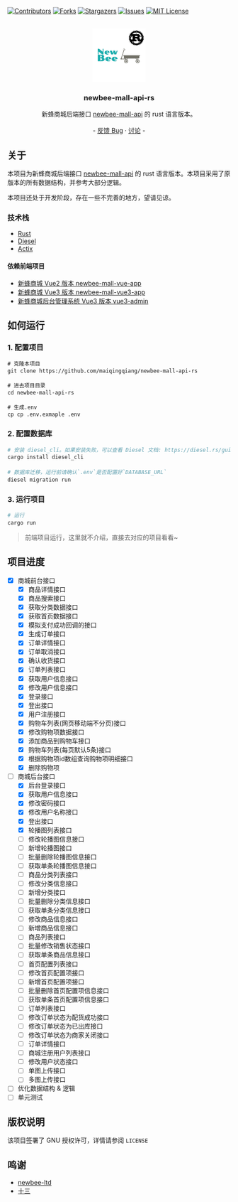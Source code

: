 <a name="readme-top"></a>

<!-- PROJECT SHIELDS -->

[![Contributors][contributors-shield]][contributors-url]
[![Forks][forks-shield]][forks-url]
[![Stargazers][stars-shield]][stars-url]
[![Issues][issues-shield]][issues-url]
[![MIT License][license-shield]][license-url]

<br />
<div align="center">
  <a href="https://github.com/newbee-ltd/newbee-mall-api">
    <img src="docs/images/logo.png" alt="Logo" width="120" height="120">
  </a>

<h3 align="center">newbee-mall-api-rs</h3>

<p align="center">
    新蜂商城后端接口 <a href="https://github.com/newbee-ltd/newbee-mall-api">newbee-mall-api</a> 的 rust 语言版本。
    <br />
    <br />
    -
    <a href="https://github.com/maiqingqiang/newbee-mall-api-rs/issues">反馈 Bug</a>
    ·
    <a href="https://github.com/maiqingqiang/newbee-mall-api-rs/discussions">讨论</a>
    -
  </p>
</div>

## 关于

本项目为新蜂商城后端接口 [newbee-mall-api](https://github.com/newbee-ltd/newbee-mall-api) 的 rust
语言版本。本项目采用了原版本的所有数据结构，并参考大部分逻辑。

本项目还处于开发阶段，存在一些不完善的地方，望请见谅。

### 技术栈

- [Rust](https://www.rust-lang.org/)
- [Diesel](https://diesel.rs/)
- [Actix](https://actix.rs/)

#### 依赖前端项目

- [新蜂商城 Vue2 版本 newbee-mall-vue-app](https://github.com/newbee-ltd/newbee-mall-vue-app)
- [新蜂商城 Vue3 版本 newbee-mall-vue3-app](https://github.com/newbee-ltd/newbee-mall-vue3-app)
- [新蜂商城后台管理系统 Vue3 版本 vue3-admin](https://github.com/newbee-ltd/vue3-admin)

## 如何运行

### 1. 配置项目

```shell
# 克隆本项目
git clone https://github.com/maiqingqiang/newbee-mall-api-rs

# 进去项目目录
cd newbee-mall-api-rs

# 生成.env
cp cp .env.exmaple .env
```

### 2. 配置数据库

```sh
# 安装 diesel_cli。如果安装失败，可以查看 Diesel 文档: https://diesel.rs/guides/getting-started
cargo install diesel_cli

# 数据库迁移，运行前请确认`.env`是否配置好`DATABASE_URL`
diesel migration run
```

### 3. 运行项目

```sh
# 运行
cargo run
```

> 前端项目运行，这里就不介绍，直接去对应的项目看看~

## 项目进度

- [X] 商城前台接口
  - [X] 商品详情接口
  - [X] 商品搜索接口
  - [X] 获取分类数据接口
  - [X] 获取首页数据接口
  - [X] 模拟支付成功回调的接口
  - [X] 生成订单接口
  - [X] 订单详情接口
  - [X] 订单取消接口
  - [X] 确认收货接口
  - [X] 订单列表接口
  - [X] 获取用户信息接口
  - [X] 修改用户信息接口
  - [X] 登录接口
  - [X] 登出接口
  - [X] 用户注册接口
  - [X] 购物车列表(网页移动端不分页)接口
  - [X] 修改购物项数据接口
  - [X] 添加商品到购物车接口
  - [X] 购物车列表(每页默认5条)接口
  - [X] 根据购物项id数组查询购物项明细接口
  - [X] 删除购物项
- [ ] 商城后台接口
  - [X] 后台登录接口
  - [X] 获取用户信息接口
  - [X] 修改密码接口
  - [X] 修改用户名称接口
  - [X] 登出接口
  - [X] 轮播图列表接口
  - [ ] 修改轮播图信息接口
  - [ ] 新增轮播图接口
  - [ ] 批量删除轮播图信息接口
  - [ ] 获取单条轮播图信息接口
  - [ ] 商品分类列表接口
  - [ ] 修改分类信息接口
  - [ ] 新增分类接口
  - [ ] 批量删除分类信息接口
  - [ ] 获取单条分类信息接口
  - [ ] 修改商品信息接口
  - [ ] 新增商品信息接口
  - [ ] 商品列表接口
  - [ ] 批量修改销售状态接口
  - [ ] 获取单条商品信息接口
  - [ ] 首页配置列表接口
  - [ ] 修改首页配置项接口
  - [ ] 新增首页配置项接口
  - [ ] 批量删除首页配置项信息接口
  - [ ] 获取单条首页配置项信息接口
  - [ ] 订单列表接口
  - [ ] 修改订单状态为配货成功接口
  - [ ] 修改订单状态为已出库接口
  - [ ] 修改订单状态为商家关闭接口
  - [ ] 订单详情接口
  - [ ] 商城注册用户列表接口
  - [ ] 修改用户状态接口
  - [ ] 单图上传接口
  - [ ] 多图上传接口
- [ ] 优化数据结构 & 逻辑
- [ ] 单元测试

## 版权说明

该项目签署了 GNU 授权许可，详情请参阅 `LICENSE`

## 鸣谢

- [newbee-ltd](https://github.com/newbee-ltd)
- [十三](https://github.com/ZHENFENG13)

<!-- MARKDOWN LINKS & IMAGES -->

[contributors-shield]: https://img.shields.io/github/contributors/maiqingqiang/newbee-mall-api-rs.svg?style=for-the-badge
[contributors-url]: https://github.com/maiqingqiang/newbee-mall-api-rs/graphs/contributors
[forks-shield]: https://img.shields.io/github/forks/maiqingqiang/newbee-mall-api-rs.svg?style=for-the-badge
[forks-url]: https://github.com/maiqingqiang/newbee-mall-api-rs/network/members
[stars-shield]: https://img.shields.io/github/stars/maiqingqiang/newbee-mall-api-rs.svg?style=for-the-badge
[stars-url]: https://github.com/maiqingqiang/newbee-mall-api-rs/stargazers
[issues-shield]: https://img.shields.io/github/issues/maiqingqiang/newbee-mall-api-rs.svg?style=for-the-badge
[issues-url]: https://github.com/maiqingqiang/newbee-mall-api-rs/issues
[license-shield]: https://img.shields.io/github/license/maiqingqiang/newbee-mall-api-rs.svg?style=for-the-badge
[license-url]: https://github.com/maiqingqiang/newbee-mall-api-rs/blob/master/LICENSE.txt

